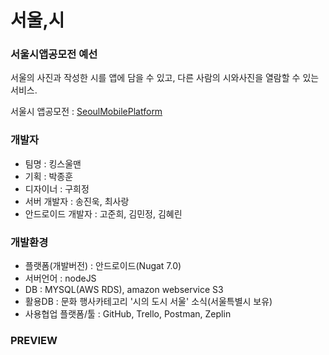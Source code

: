# 서울,시

### 서울시앱공모전 예선

서울의 사진과 작성한 시를 앱에 담을 수 있고, 다른 사람의 시와사진을 열람할 수 있는 서비스. 

서울시 앱공모전 : [SeoulMobilePlatform](https://mplatform.seoul.go.kr/w/contest/award/2017/nominee/selectNominee.do)

### 개발자
- 팀명 : 킹스울맨
- 기획 : 박종훈
- 디자이너 : 구희정
- 서버 개발자 : 송진욱, 최사랑
- 안드로이드 개발자 : 고준희, 김민정, 김혜린

### 개발환경
- 플랫폼(개발버전) : 안드로이드(Nugat 7.0)
- 서버언어 : nodeJS
- DB : MYSQL(AWS RDS), amazon webservice S3
- 활용DB : 문화 행사카테고리 '시의 도시 서울' 소식(서울특별시 보유)
- 사용협업 플랫폼/툴 : GitHub, Trello, Postman, Zeplin

### PREVIEW
